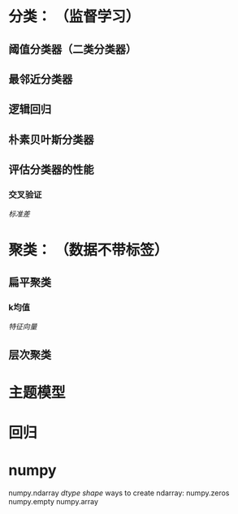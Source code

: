 # 分类： （监督学习）
## 阈值分类器（二类分类器）
## 最邻近分类器
## 逻辑回归
## 朴素贝叶斯分类器

## 评估分类器的性能
### 交叉验证
*标准差*

# 聚类： （数据不带标签）
## 扁平聚类
### k均值
*特征向量* 
## 层次聚类

# 主题模型


# 回归




# numpy
numpy.ndarray
  *dtype*
  *shape*
  ways to create ndarray:
    numpy.zeros
    numpy.empty
    numpy.array

